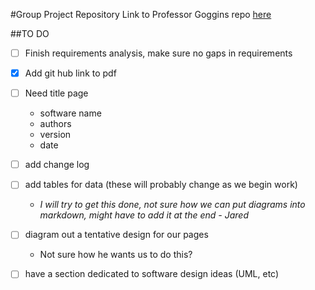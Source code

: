 #Group Project Repository
Link to Professor Goggins repo [here](https://github.com/OCDX/OCDX-Engine/tree/master/use-cases)

##TO DO

 - [ ] Finish requirements analysis, make sure no gaps in requirements
 - [x] Add git hub link to pdf 
 - [ ] Need title page

	- software name
	- authors
	- version 
	- date

 - [ ] add change log

 - [ ] add tables for data (these will probably change as we begin work)
	- *I will try to get this done, not sure how we can put diagrams into markdown, might have to add it at the end - Jared*

 - [ ] diagram out a tentative design for our pages
	- Not sure how he wants us to do this?

 - [ ] have a section dedicated to software design ideas (UML, etc)

